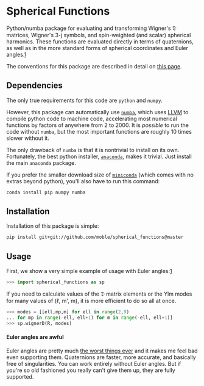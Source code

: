 # Spherical Functions

Python/numba package for evaluating and transforming Wigner's 𝔇
matrices, Wigner's 3-j symbols, and spin-weighted (and scalar)
spherical harmonics.  These functions are evaluated directly in terms
of quaternions, as well as in the more standard forms of spherical
coordinates and Euler angles.[1](#euler-angles-are-awful)

The conventions for this package are described in detail on
[this page](http://moble.github.io/spherical_functions/).

## Dependencies

The only true requirements for this code are `python` and `numpy`.

However, this package can automatically use
[`numba`](http://numba.pydata.org/), which uses
[LLVM](http://llvm.org/) to compile python code to machine code,
accelerating most numerical functions by factors of anywhere from 2
to 2000.  It is *possible* to run the code without `numba`, but the
most important functions are roughly 10 times slower without it.

The only drawback of `numba` is that it is nontrivial to install on
its own.  Fortunately, the best python installer,
[`anaconda`](http://continuum.io/downloads), makes it trivial.  Just
install the main `anaconda` package.

If you prefer the smaller download size of
[`miniconda`](http://conda.pydata.org/miniconda.html) (which comes
with no extras beyond python), you'll also have to run this command:

```sh
conda install pip numpy numba
```


## Installation

Installation of this package is simple:

```sh
pip install git+git://github.com/moble/spherical_functions@master
```


## Usage

First, we show a very simple example of usage with Euler angles:[1](#euler-angles-are-awful)

```python
>>> import spherical_functions as sp
```

If you need to calculate values of the 𝔇 matrix elements or the Ylm
modes for many values of (ℓ, m', m), it is more efficient to do so all
at once.

```python
>>> modes = [[ell,mp,m] for ell in range(2,9)
... for mp in range(-ell, ell+1) for m in range(-ell, ell+1)]
>>> sp.wignerD(R, modes)
```


#### Euler angles are awful

Euler angles are pretty much
[the worst things ever](http://moble.github.io/spherical_functions/#euler-angles)
and it makes me feel bad even supporting them.  Quaternions are
faster, more accurate, and basically free of singularities.  You can
work entirely without Euler angles.  But if you're so old fashioned
you really can't give them up, they are fully supported.
